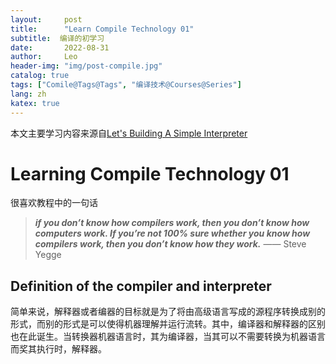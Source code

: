 ```yaml
---
layout:     post
title:      "Learn Compile Technology 01"
subtitle:  编译的初学习
date:       2022-08-31
author:     Leo
header-img: "img/post-compile.jpg"
catalog: true
tags: ["Comile@Tags@Tags", "编译技术@Courses@Series"]
lang: zh
katex: true
---
```


本文主要学习内容来源自[Let's Building A Simple Interpreter](https://ruslanspivak.com/lsbasi-part1/)

# Learning Compile Technology 01

很喜欢教程中的一句话

>***if you don’t know how compilers work, then you don’t know how computers work. If you’re not 100% sure whether you know how compilers work, then you don’t know how they work.***  —— Steve Yegge

## Definition of the compiler and interpreter

简单来说，解释器或者编器的目标就是为了将由高级语言写成的源程序转换成别的形式，而别的形式是可以使得机器理解并运行流转。其中，编译器和解释器的区别也在此诞生。当转换器机器语言时，其为编译器，当其可以不需要转换为机器语言而奖其执行时，解释器。